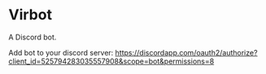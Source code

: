 # Virbot
A Discord bot.

Add bot to your discord server: https://discordapp.com/oauth2/authorize?client_id=525794283035557908&scope=bot&permissions=8
